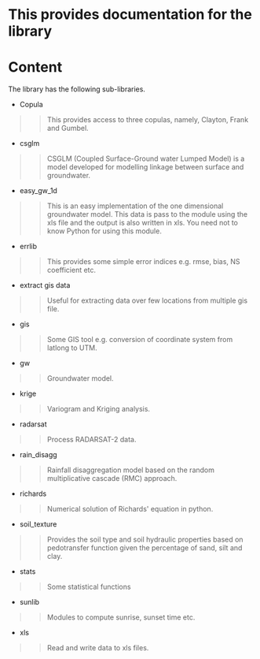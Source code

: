 # This provides documentation for the library

# Content #
The library has the following sub-libraries.
  * Copula
> > This provides access to three copulas, namely, Clayton, Frank and Gumbel.
  * csglm
> > CSGLM (Coupled Surface-Ground water Lumped Model) is a model developed for modelling linkage between surface and groundwater.

  * easy\_gw\_1d
> > This is an easy implementation of the one dimensional groundwater model. This data is pass to the module using the xls file and the output is also written in xls. You need not to know Python for using this module.

  * errlib
> > This provides some simple error indices e.g. rmse, bias, NS coefficient etc.

  * extract gis data
> > Useful for extracting data over few locations from multiple gis file.

  * gis
> > Some GIS tool e.g. conversion of coordinate system from latlong to UTM.

  * gw
> > Groundwater model.

  * krige
> > Variogram and Kriging analysis.

  * radarsat
> > Process RADARSAT-2 data.

  * rain\_disagg
> > Rainfall disaggregation model based on the random multiplicative cascade (RMC) approach.

  * richards
> > Numerical solution of Richards' equation in python.

  * soil\_texture
> > Provides the soil type and soil hydraulic properties based on pedotransfer function given the percentage of sand, silt and clay.

  * stats
> > Some statistical functions

  * sunlib
> > Modules to compute sunrise, sunset time etc.

  * xls
> > Read and write data to xls files.